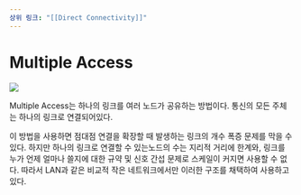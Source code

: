 ```yaml
---
상위 링크: "[[Direct Connectivity]]"
---
```

# Multiple Access

![](https://i.imgur.com/Fw92882.png)

Multiple Access는 하나의 링크를 여러 노드가 공유하는 방법이다. 통신의 모든 주체는 하나의 링크로 연결되어있다.

이 방법을 사용하면 점대점 연결을 확장할 때 발생하는 링크의 개수 폭증 문제를 막을 수 있다. 하지만 하나의 링크로 연결할 수 있는노드의 수는 지리적 거리에 한계와, 링크를 누가 언제 얼마나 쓸지에 대한 규약 및 신호 간섭 문제로 스케일이 커지면 사용할 수 없다. 따라서 LAN과 같은 비교적 작은 네트워크에서만 이러한 구조를 채택하여 사용하고 있다.
